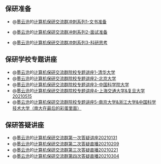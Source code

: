 ## 保研准备

* @[墨云沧](https://space.bilibili.com/21846767?from=search&seid=104103838776132911&spm_id_from=333.337.0.0)的[计算机保研交流群冲刺系列1-文书准备](https://www.bilibili.com/video/BV1xg41157Cp?spm_id_from=333.999.0.0)
* @[墨云沧](https://space.bilibili.com/21846767?from=search&seid=104103838776132911&spm_id_from=333.337.0.0)的[计算机保研交流群冲刺系列2-面试准备](https://www.bilibili.com/video/BV1564y1e7b9?spm_id_from=333.999.0.0)

* @[墨云沧](https://space.bilibili.com/21846767?from=search&seid=104103838776132911&spm_id_from=333.337.0.0)的[计算机保研交流群冲刺系列3-科研思考](https://www.bilibili.com/video/BV1Dg411G7wG?spm_id_from=333.999.0.0)



## 保研学校专题讲座

* @[墨云沧](https://space.bilibili.com/21846767?from=search&seid=104103838776132911&spm_id_from=333.337.0.0)的[计算机保研交流群院校专题讲座1-清华大学](https://www.bilibili.com/video/BV1qU4y1b7s7?spm_id_from=333.999.0.0)
* @[墨云沧](https://space.bilibili.com/21846767?from=search&seid=104103838776132911&spm_id_from=333.337.0.0)的[计算机保研交流群院校专题讲座2-北京大学](https://www.bilibili.com/video/BV1oK4y1R7Dc?spm_id_from=333.999.0.0)
* @[墨云沧](https://space.bilibili.com/21846767?from=search&seid=104103838776132911&spm_id_from=333.337.0.0)的[计算机保研交流群院校专题讲座3-中国科学院大学](https://www.bilibili.com/video/BV1xK4y1A7oy?spm_id_from=333.999.0.0)
* @[墨云沧](https://space.bilibili.com/21846767?from=search&seid=104103838776132911&spm_id_from=333.337.0.0)的[计算机保研交流群院校专题讲座4-上海交通大学&复旦大学20210515](https://www.bilibili.com/video/BV1F64y1k7ED?spm_id_from=333.999.0.0)
* @[墨云沧](https://space.bilibili.com/21846767?from=search&seid=104103838776132911&spm_id_from=333.337.0.0)的[计算机保研交流群院校专题讲座5-南京大学&浙江大学&中国科学技术大学（南大在最后的彩蛋里面）](https://www.bilibili.com/video/BV11B4y1u7Aq?spm_id_from=333.999.0.0)



## 保研答疑讲座

* @[墨云沧](https://space.bilibili.com/21846767?from=search&seid=104103838776132911&spm_id_from=333.337.0.0)的[计算机保研交流群第一次答疑讲座20210131](https://www.bilibili.com/video/BV1Yv411s7Px?spm_id_from=333.999.0.0)
* @[墨云沧](https://space.bilibili.com/21846767?from=search&seid=104103838776132911&spm_id_from=333.337.0.0)的[计算机保研交流群第二次答疑直播20210209](https://www.bilibili.com/video/BV11f4y1r7Vf?spm_id_from=333.999.0.0)
* @[墨云沧](https://space.bilibili.com/21846767?from=search&seid=104103838776132911&spm_id_from=333.337.0.0)的[计算机保研交流群第三次答疑直播20210221](https://www.bilibili.com/video/BV1AU4y1s7UH?spm_id_from=333.999.0.0)
* @[墨云沧](https://space.bilibili.com/21846767?from=search&seid=104103838776132911&spm_id_from=333.337.0.0)的[计算机保研交流群第四次答疑直播20210304](https://www.bilibili.com/video/BV1hA411K7Fj?spm_id_from=333.999.0.0)